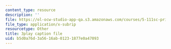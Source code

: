 ```yaml
---
content_type: resource
description: ''
file: https://ol-ocw-studio-app-qa.s3.amazonaws.com/courses/5-111sc-principles-of-chemical-science-fall-2014/b5d0a76d3a5616ab01231877e0a47093_JBgbUI3pxV0.srt
file_type: application/x-subrip
resourcetype: Other
title: 3play caption file
uid: b5d0a76d-3a56-16ab-0123-1877e0a47093
---
```

